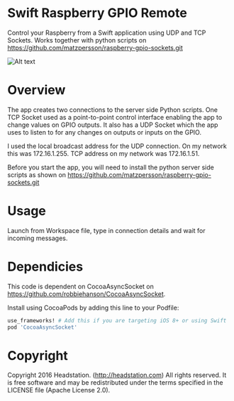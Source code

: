 # Swift Raspberry GPIO Remote
Control your Raspberry from a Swift application using UDP and TCP Sockets. Works together with python scripts on https://github.com/matzpersson/raspberry-gpio-sockets.git

![Alt text](http://headstation.com/wp-content/uploads/2016/09/iphone_gpio_remote_300.png)

# Overview
The app creates two connections to the server side Python scripts. One TCP Socket used as a point-to-point control interface enabling the app to change values on GPIO outputs. It also has a UDP Socket which the app uses to listen to for any changes on outputs or inputs on the GPIO.

I used the local broadcast address for the UDP connection. On my network this was 172.16.1.255. TCP address on my network was 172.16.1.51.

Before you start the app, you will need to install the python server side scripts as shown on https://github.com/matzpersson/raspberry-gpio-sockets.git


# Usage
Launch from Workspace file, type in connection details and wait for incoming messages. 


# Dependicies
This code is dependent on CocoaAsyncSocket on https://github.com/robbiehanson/CocoaAsyncSocket. 

Install using CocoaPods by adding this line to your Podfile:

````ruby
use_frameworks! # Add this if you are targeting iOS 8+ or using Swift
pod 'CocoaAsyncSocket'  
````


# Copyright
Copyright 2016 Headstation. (http://headstation.com) All rights reserved. It is free software and may be redistributed under the terms specified in the LICENSE file (Apache License 2.0). 
